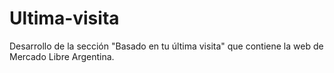# Ultima-visita
Desarrollo de la sección "Basado en tu última visita" que contiene la web de Mercado Libre Argentina.
